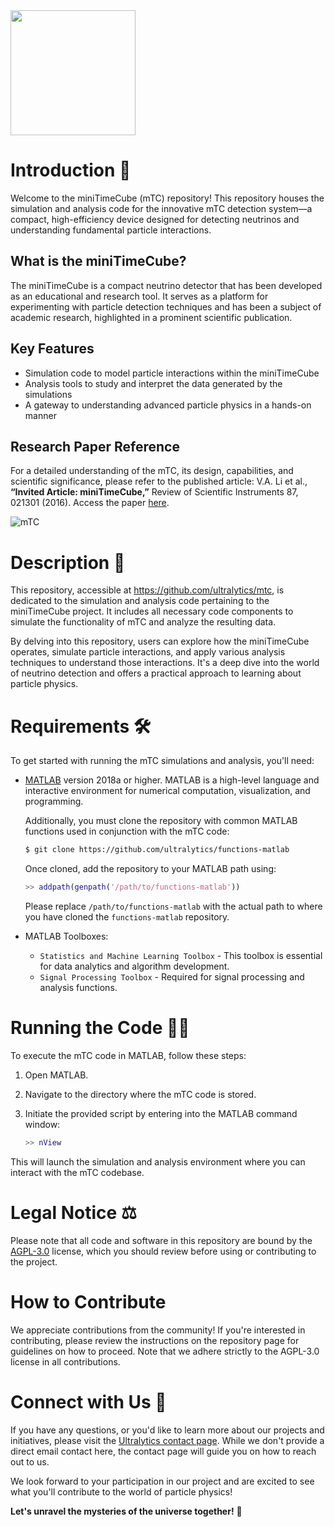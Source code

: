 <img src="https://storage.googleapis.com/ultralytics/UltralyticsLogoName1000×676.png" width="200">  

# Introduction 🌟

Welcome to the miniTimeCube (mTC) repository! This repository houses the simulation and analysis code for the innovative mTC detection system—a compact, high-efficiency device designed for detecting neutrinos and understanding fundamental particle interactions.

## What is the miniTimeCube?

The miniTimeCube is a compact neutrino detector that has been developed as an educational and research tool. It serves as a platform for experimenting with particle detection techniques and has been a subject of academic research, highlighted in a prominent scientific publication.

## Key Features

- Simulation code to model particle interactions within the miniTimeCube
- Analysis tools to study and interpret the data generated by the simulations
- A gateway to understanding advanced particle physics in a hands-on manner

## Research Paper Reference

For a detailed understanding of the mTC, its design, capabilities, and scientific significance, please refer to the published article:
V.A. Li et al., **“Invited Article: miniTimeCube,”** Review of Scientific Instruments 87, 021301 (2016).
Access the paper [here](http://dx.doi.org/10.1063/1.4942243).

![mTC](https://github.com/ultralytics/mtc/blob/master/cover.jpg "The miniTimeCube")

# Description 📜

This repository, accessible at https://github.com/ultralytics/mtc, is dedicated to the simulation and analysis code pertaining to the miniTimeCube project. It includes all necessary code components to simulate the functionality of mTC and analyze the resulting data.

By delving into this repository, users can explore how the miniTimeCube operates, simulate particle interactions, and apply various analysis techniques to understand those interactions. It's a deep dive into the world of neutrino detection and offers a practical approach to learning about particle physics.

# Requirements 🛠️

To get started with running the mTC simulations and analysis, you'll need:

- [MATLAB](https://www.mathworks.com/products/matlab.html) version 2018a or higher. MATLAB is a high-level language and interactive environment for numerical computation, visualization, and programming.
  
  Additionally, you must clone the repository with common MATLAB functions used in conjunction with the mTC code:

  ```bash
  $ git clone https://github.com/ultralytics/functions-matlab
  ```

  Once cloned, add the repository to your MATLAB path using:

  ```matlab
  >> addpath(genpath('/path/to/functions-matlab'))
  ```

  Please replace `/path/to/functions-matlab` with the actual path to where you have cloned the `functions-matlab` repository.

- MATLAB Toolboxes:
  - `Statistics and Machine Learning Toolbox` - This toolbox is essential for data analytics and algorithm development.
  - `Signal Processing Toolbox` - Required for signal processing and analysis functions.

# Running the Code 🏃‍♂️

To execute the mTC code in MATLAB, follow these steps:

1. Open MATLAB.
2. Navigate to the directory where the mTC code is stored.
3. Initiate the provided script by entering into the MATLAB command window:

   ```matlab
   >> nView
   ```

This will launch the simulation and analysis environment where you can interact with the mTC codebase.

# Legal Notice ⚖️

Please note that all code and software in this repository are bound by the [AGPL-3.0](https://www.gnu.org/licenses/agpl-3.0.en.html) license, which you should review before using or contributing to the project.

# How to Contribute

We appreciate contributions from the community! If you're interested in contributing, please review the instructions on the repository page for guidelines on how to proceed. Note that we adhere strictly to the AGPL-3.0 license in all contributions.

# Connect with Us 🤝

If you have any questions, or you'd like to learn more about our projects and initiatives, please visit the [Ultralytics contact page](http://www.ultralytics.com/contact). While we don't provide a direct email contact here, the contact page will guide you on how to reach out to us.

We look forward to your participation in our project and are excited to see what you'll contribute to the world of particle physics!

**Let's unravel the mysteries of the universe together!** 🚀
